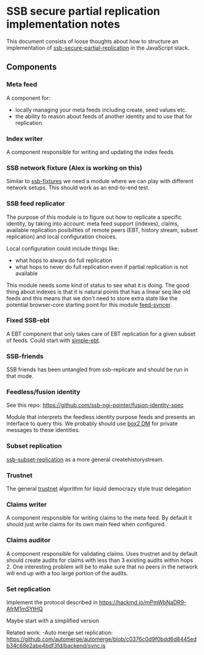 # SSB secure partial replication implementation notes

This document consists of loose thoughts about how to structure an
implementation of [ssb-secure-partial-replication] in the JavaScript
stack.

## Components

### Meta feed

A component for:
 - locally managing your meta feeds including create, seed values etc.
 - the ability to reason about feeds of another identity and to use
   that for replication

### Index writer

A component responsible for writing and updating the index feeds.

### SSB network fixture (Alex is working on this)

Similar to [ssb-fixtures] we need a module where we can play with
different network setups. This should work as an end-to-end test.

### SSB feed replicator

The purpose of this module is to figure out how to replicate a
specific identity, by taking into account: meta feed support
(indexes), claims, available replication posibilties of remote peers
(EBT, history stream, subset replication) and local configuration
choices.

Local configuration could include things like: 
 - what hops to always do full replication
 - what hops to never do full replication even if partial replication
   is not available
   
This module needs some kind of status to see what it is doing. The
good thing about indexes is that it is natural points that has a
linear seq like old feeds and this means that we don't need to store
extra state like the potential browser-core starting point for this
module
[feed-syncer](https://github.com/arj03/ssb-browser-core/blob/master/feed-syncer.js).

### Fixed SSB-ebt

A EBT component that only takes care of EBT replication for a given
subset of feeds. Could start with
[simple-ebt](https://github.com/arj03/ssb-browser-core/blob/master/simple-ebt.js).

### SSB-friends

SSB friends has been untangled from ssb-replicate and should be run in
that mode.

### Feedless/fusion identity

See this repo: https://github.com/ssb-ngi-pointer/fusion-identity-spec

Module that interprets the feedless identity purpose feeds and
presents an interface to query this. We probably should use [box2 DM]
for private messages to these identities.

### Subset replication

[ssb-subset-replication] as a more general createhistorystream.

### Trustnet

The general [trustnet] algorithm for liquid democrazy style trust
delegation

### Claims writer

A component responsible for writing claims to the meta feed. By
default it should just write claims for its own main feed when
configured.

### Claims auditor

A component responsible for validating claims. Uses trustnet and by
default should create audits for claims with less than 3 existing
audits within hops 2. One interesting problem will be to make sure
that no peers in the network will end up with a too large portion of
the audits.

### Set replication

Implement the protocol described in https://hackmd.io/mPmWbNaDR9-AfrM1mSYtHQ

Maybe start with a simplified version

Related work:
 -Auto merge set replication: https://github.com/automerge/automerge/blob/c0376c0d9f0bdd6d8445edb34c68e2abe4bdf3fd/backend/sync.js


[ssb-secure-partial-replication]: https://github.com/ssb-ngi-pointer/ssb-secure-partial-replication
[ssb-subset-replication]: https://github.com/ssb-ngi-pointer/ssb-subset-replication
[trustnet]: https://github.com/cblgh/trustnet
[ssb-fixtures]: https://github.com/ssb-ngi-pointer/ssb-fixtures/
[box2 DM]: https://github.com/ssbc/private-group-spec/blob/master/direct-messages/README.md

